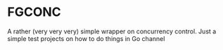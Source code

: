 # FGCONC
A rather (very very very) simple wrapper on concurrency control.
Just a simple test projects on how to do things in Go channel
